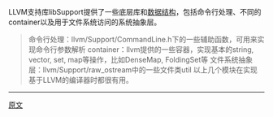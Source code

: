 
LLVM支持库libSupport提供了一些底层库和[数据结构](https://releases.llvm.org/11.0.0/docs/ProgrammersManual.html)，包括命令行处理、不同的container以及用于文件系统访问的系统抽象层。  

> 命令行处理：llvm/Support/CommandLine.h下的一些辅助函数，可用来实现命令行参数解析
> container：llvm提供的一些容器，实现基本的string, vector, set, map等操作，比如DenseMap, FoldingSet等
> 文件系统抽象层：llvm/Support/raw_ostream中的一些文件类util
> 以上几个模块在实现基于LLVM的编译器时都很有用。

---------------------    

[原文](https://releases.llvm.org/11.0.0/tools/clang/docs/InternalsManual.html#llvm-support-library)
